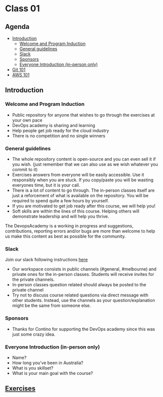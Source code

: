 # Class 01

## Agenda

 - [Introduction](#introduction)
   - [Welcome and Program Induction](#welcome-and-program-induction)
   - [General guidelines](#general-guidelines)
   - [Slack](#slack)
   - [Sponsors](#sponsors)
   - [Everyone Introduction (in-person only)](#everyone-introduction-in-person-only)
 - [Git 101](/classes/01class/git/README.md)
 - [AWS 101](/classes/01class/aws101/README.md)

## Introduction

### Welcome and Program Induction

- Public repository for anyone that wishes to go through the exercises at your own pace
- DevOps academy is sharing and learning
- Help people get job ready for the cloud industry
- There is no competition and no single winners


### General guidelines

- The whole repository content is open-source and you can even sell it if you wish. (just remember that we can also use as we wish whatever you commit to it)
- Exercises answers from everyone will be easily accessible. Use it responsibly when you are stuck. If you copy/paste you will be wasting everyones time, but it is your call.
- There is a lot of content to go through. The in-person classes itself are just a reforcement of what is available on the repository. You will be required to spend quite a few hours by yourself.
- If you are motivated to get job ready after this course, we will help you!
- Soft skills are within the lines of this course. Helping others will demonstrate leadership and will help you thrive.

The DevopsAcademy is a working in progress and suggestions, contributions, reporting errors and/or bugs are more than welcome to help us make this content as best as possible for the community.


### Slack

Join our slack following instructions [here](/classes/00pre-class/README.md#join-slack)

- Our workspace consists in public channels (#general, #melbourne) and private ones for the in-person classes. Students will receive invites for the private channels.
- In-person classes question related should always be posted to the private channel
- Try not to discuss course related questions via direct message with other students. Instead, use the channels as your question/explanation might be the same from someone else.


### Sponsors

- Thanks for Contino for supporting the DevOps academy since this was just some crazy idea.


### Everyone Introduction (in-person only)

- Name?
- How long you've been in Australia?
- What is you skillset?
- What is your main goal with the course?

## [Exercises](./exercises/README.md)